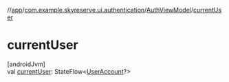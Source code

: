 //[app](../../../index.md)/[com.example.skyreserve.ui.authentication](../index.md)/[AuthViewModel](index.md)/[currentUser](current-user.md)

# currentUser

[androidJvm]\
val [currentUser](current-user.md): StateFlow&lt;[UserAccount](../../com.example.skyreserve.database.room.entity/-user-account/index.md)?&gt;

